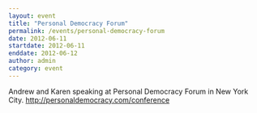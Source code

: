 ```yaml
---
layout: event
title: "Personal Democracy Forum"
permalink: /events/personal-democracy-forum
date: 2012-06-11
startdate: 2012-06-11
enddate: 2012-06-12
author: admin
category: event
---
```


Andrew and Karen speaking at Personal Democracy Forum in New York City. http://personaldemocracy.com/conference

